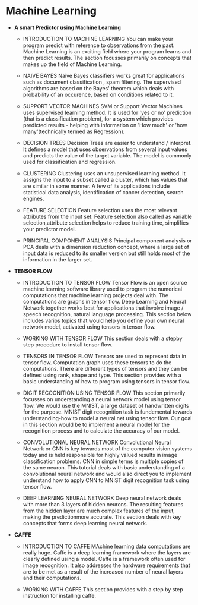 # Machine Learning
- **A smart Predictor using Machine Learning**

    - INTRODUCTION TO MACHINE LEARNING
    You can make your program predict with reference to observations from the past. Machine Learning is an exciting field where your program learns and then predict results. The section focusses primarily on concepts that makes up the field of Machine Learning.  
      
    - NAIVE BAYES
      Naive Bayes classifiers works great for applications such as document classification , spam filtering. The supervised algorithms are based on the Bayes' theorem which deals with probability of an occurence, based on conditions related to it.
      
    - SUPPORT VECTOR MACHINES
      SVM or Support Vector Machines uses supervised learning method. It is used for 'yes or no' prediction (that is a classification problem), for a system which provides predicted results - helping with information on 'How much' or 'how many'(technically termed as Regression). 
      
    - DECISION TREES
      Decision Trees are easier to understand / interpret. It defines a model that uses observations from several input values and predicts the value of the target variable. The model is commonly used for classification  and regression.
      
    - CLUSTERING
      Clustering uses an unsupervised learning method. It assigns the input to a subset called a  cluster, which has values that are similar in some manner. A few of its applications include statistical data analysis, identification of cancer detection, search engines.
    
    - FEATURE SELECTION
      Feature selection uses the most relevant attributes from the input set. Feature selection also called as variable selection,attribute selection helps to reduce training time, simplifies your predictor model.
      
    - PRINCIPAL COMPONENT ANALYSIS
      Principal component analysis or PCA deals with a dimension reduction concept, where a large set of input data is reduced to its smaller version but still holds most of the information in the larger set.
      
    
- **TENSOR FLOW**
    - INTRODUCTION TO TENSOR FLOW
      Tensor Flow is an open source machine learning software library used to program the numerical computations that machine learning projects deal with. The computations are graphs in tensor flow. Deep Learning and Neural Network together works best for applications that involve image / speech recognition, natural language processing. This section below includes varios topics that would help you define your own neural network model, activated using tensors in tensor flow. 

    - WORKING WITH TENSOR FLOW
       This section deals with a stepby step procedure to install tensor flow.      

    - TENSORS IN TENSOR FLOW 
      Tensors are used to represent data in tensor flow. Computation graph uses these tensors to do the computations. There are different types of tensors and they can be defined using rank, shape and type. This section provides with a basic understanding of how to program using tensors in tensor flow. 
    
    - DIGIT RECOGNITION USING TENSOR FLOW
      This section primarily focusses on understanding a neural network model using tensor flow. We would use the MNIST, a large dataset of handwritten digits for the purpose. MNIST digit recognition task is fundemental towards understanding-how to model a neural net using tensor flow. Our goal in this section would be to implement a neural model for the recognition process and to calculate the accuracy of our model.
      
    - CONVOLUTIONAL NEURAL NETWORK
      Convolutional Neural Network or CNN is key towards most of the computer vision systems today and is held responsible for highly valued results in image classification problems. CNN in simple terms is multiple copies of the same neuron. This tutorial deals with basic understanding of a convolutional neural network and would also direct you to implement understand how to apply CNN to MNIST digit recognition task using tensor flow.
      
    - DEEP LEARNING NEURAL NETWORK
      Deep neural network deals with more than 3 layers of hidden neurons. The resulting features from the hidden layer are much complex features of the input, making the predictionmore accurate. This section deals with key concepts that forms deep learning neural network.
      
   
- **CAFFE**
    - INTRODUCTION TO CAFFE
      MAchine learning data computations are really huge. Caffe is a deep learning framework where the layers are clearly defined using a model. Caffe is a framework often used for image recognition. It also addresses the hardware requirements that are to be met as a result of the increased number of neural layers and their computations.
    
    - WORKING WITH CAFFE
      This section provides with a step by step instruction for installing caffe.
